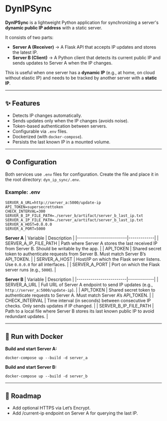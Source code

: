 # DynIPSync

**DynIPSync** is a lightweight Python application for synchronizing a server's **dynamic public IP address** with a static server.  

It consists of two parts:

- **Server A (Receiver)** → A Flask API that accepts IP updates and stores the latest IP.  
- **Server B (Client)** → A Python client that detects its current public IP and sends updates to Server A when the IP changes.  

This is useful when one server has a **dynamic IP** (e.g., at home, on cloud without elastic IP) and needs to be tracked by another server with a **static IP**.

---

## ✨ Features
- Detects IP changes automatically.  
- Sends updates only when the IP changes (avoids noise).  
- Token-based authentication between servers.  
- Configurable via `.env` files.  
- Dockerized (with `docker-compose`).  
- Persists the last known IP in a mounted volume.  

---

## ⚙️ Configuration

Both services use `.env` files for configuration. Create the file and place it in the root directory: `dyn_ip_sync/.env`.

### Example: **.env**
```env
SERVER_A_URL=http://server_a:5000/update-ip
API_TOKEN=supersecrettoken
CHECK_INTERVAL=300
SERVER_B_IP_FILE_PATH=./server_b/artifact/server_b_last_ip.txt
SERVER_A_IP_FILE_PATH=./server_a/artifact/server_b_last_ip.txt
SERVER_A_HOST=0.0.0.0
SERVER_A_PORT=5000
```

**Server A**
| Variable                | Description |
|-------------------------|-------------|
| SERVER_A_IP_FILE_PATH   | Path where Server A stores the last received IP from Server B. Should be writable by the app. |
| API_TOKEN               | Shared secret token to authenticate requests from Server B. Must match Server B’s API_TOKEN. |
| SERVER_A_HOST           | Host/IP on which the Flask server listens. Use `0.0.0.0` for all interfaces. |
| SERVER_A_PORT           | Port on which the Flask server runs (e.g., `5000`). |

**Server B**
| Variable                | Description |
|-------------------------|-------------|
| SERVER_A_URL            | Full URL of Server A endpoint to send IP updates (e.g., `http://server_a:5000/update-ip`). |
| API_TOKEN               | Shared secret token to authenticate requests to Server A. Must match Server A’s API_TOKEN. |
| CHECK_INTERVAL          | Time interval (in seconds) between consecutive IP checks. Only sends updates if IP changed. |
| SERVER_B_IP_FILE_PATH   | Path to a local file where Server B stores its last known public IP to avoid redundant updates. |


---


## 🐳 Run with Docker

**Build and start Server A:**
```init
docker-compose up --build -d server_a

```
**Build and start Server B:**
```init
docker-compose up --build -d server_b

```


---


## 📌 Roadmap

- Add optional HTTPS via Let’s Encrypt.
- Add /current-ip endpoint on Server A for querying the last IP.
